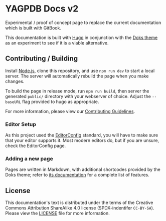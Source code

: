 # YAGPDB Docs v2

Experimental / proof of concept page to replace the current documentation which is built with GitBook.

This documentation is built with [Hugo](https://gohugo.io) in conjunction with the [Doks theme](https://getdoks.org/) as
an experiment to see if it is a viable alternative.

## Contributing / Building

Install [Node.js](https://nodejs.org/en), clone this repository, and use `npm run dev` to start a local server. The
server will automatically rebuild the page when you make changes.

To build the page in release mode, run `npm run build`, then server the generated `public/` directory with your
webserver of choice. Adjust the `--baseURL` flag provided to hugo as appropriate.

For more information, please view our [Contributing Guidelines](.github/CONTRIBUTING.md).

### Editor Setup

As this project used the [EditorConfig](https://editorconfig.org/) standard, you will have to make sure that your
editor supports it. Most modern editors do, but if you are unsure, check the EditorConfig page.

### Adding a new page

Pages are written in Markdown, with additional shortcodes provided by the Doks theme; refer to [its
documentation]((https://getdoks.org/docs/start-here/getting-started/)) for a complete list of features.

## License

This documentation's text is distributed under the terms of the Creative Commons Attribution ShareAlike 4.0 license
(SPDX-indentifer `CC-BY-SA`). Please view the [LICENSE](LICENSE) file for more information.
